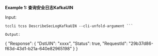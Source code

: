 **Example 1: 查询安全日志KafkaUIN**



Input: 

```
tccli tcss DescribeSecLogKafkaUIN --cli-unfold-argument ```

Output: 
```
{
    "Response": {
        "DstUIN": "xxxx",
        "Status": true,
        "RequestId": "29b37d86-f63d-43d1-b21a-640e82965198"
    }
}
```

